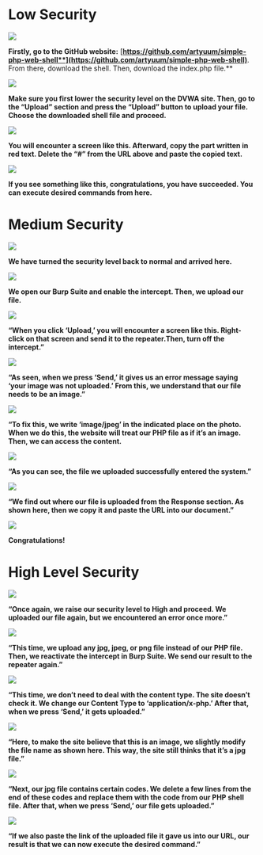 # **Low Security**

![](https://miro.medium.com/v2/resize:fit:875/1*Q-4jsGfKbvI-RvVcgNW8EA.png)

**Firstly, go to the GitHub website:** [**https://github.com/artyuum/simple-php-web-shell**](https://github.com/artyuum/simple-php-web-shell)**. From there, download the shell. Then, download the index.php file.**

![](https://miro.medium.com/v2/resize:fit:875/1*FWjw1aAJMkYtrwafisVT-w.png)

**Make sure you first lower the security level on the DVWA site. Then, go to the “Upload” section and press the “Upload” button to upload your file. Choose the downloaded shell file and proceed.**

![](https://miro.medium.com/v2/resize:fit:875/1*_ZHpHYxwCfkSRpKXv7J4Ug.png)

**You will encounter a screen like this. Afterward, copy the part written in red text. Delete the “#” from the URL above and paste the copied text.**

![](https://miro.medium.com/v2/resize:fit:875/1*U6lHIWfdvLjYJRGSv-8U8Q.png)

**If you see something like this, congratulations, you have succeeded. You can execute desired commands from here.**

# **Medium Security**

![](https://miro.medium.com/v2/resize:fit:875/1*I0Jcf4YlClSm4gHWHqobTw.png)

**We have turned the security level back to normal and arrived here.**

![](https://miro.medium.com/v2/resize:fit:875/1*bDWs0PXaifZOwzOGUMAGog.png)

**We open our Burp Suite and enable the intercept. Then, we upload our file.**

![](https://miro.medium.com/v2/resize:fit:875/1*8qq4veBV7D0vTwysdS7PWw.png)

**“When you click ‘Upload,’ you will encounter a screen like this. Right-click on that screen and send it to the repeater.Then, turn off the intercept.”**

![](https://miro.medium.com/v2/resize:fit:875/1*pkgzK0oWX7liTLzPkYnrjA.png)

**“As seen, when we press ‘Send,’ it gives us an error message saying ‘your image was not uploaded.’ From this, we understand that our file needs to be an image.”**

![](https://miro.medium.com/v2/resize:fit:875/1*ThA-cqsBrk0qUFBt49YaGA.png)

**“To fix this, we write ‘image/jpeg’ in the indicated place on the photo. When we do this, the website will treat our PHP file as if it’s an image. Then, we can access the content.**

![](https://miro.medium.com/v2/resize:fit:875/1*0SKNJKFBtQdylZjZsrfC4Q.png)

**“As you can see, the file we uploaded successfully entered the system.”**

![](https://miro.medium.com/v2/resize:fit:875/1*8Umg2BY871kGtoE55TDYPg.png)

**“We find out where our file is uploaded from the Response section. As shown here, then we copy it and paste the URL into our document.”**

![](https://miro.medium.com/v2/resize:fit:875/1*75Lgu0cOZ6nasmj2j6Stvw.png)

**Congratulations!**

# High Level Security

![](https://miro.medium.com/v2/resize:fit:875/1*O6ar7Ki5hinEeKc6fcwA0w.png)

**“Once again, we raise our security level to High and proceed. We uploaded our file again, but we encountered an error once more.”**

![](https://miro.medium.com/v2/resize:fit:875/1*KBg5BKCPewvMCkdgXPIISw.png)

**“This time, we upload any jpg, jpeg, or png file instead of our PHP file. Then, we reactivate the intercept in Burp Suite. We send our result to the repeater again.”**

![](https://miro.medium.com/v2/resize:fit:875/1*vimAY3lRIxeD2j0M6FtMIg.png)

**“This time, we don’t need to deal with the content type. The site doesn’t check it. We change our Content Type to ‘application/x-php.’ After that, when we press ‘Send,’ it gets uploaded.”**

![](https://miro.medium.com/v2/resize:fit:875/1*SDeSBr6_xYdh9lqfTbKMdQ.png)

**“Here, to make the site believe that this is an image, we slightly modify the file name as shown here. This way, the site still thinks that it’s a jpg file.”**

![](https://miro.medium.com/v2/resize:fit:875/1*HFgnLH2aVI5FcDNn9UXvug.png)

**“Next, our jpg file contains certain codes. We delete a few lines from the end of these codes and replace them with the code from our PHP shell file. After that, when we press ‘Send,’ our file gets uploaded.”**

![](https://miro.medium.com/v2/resize:fit:875/1*DiSDdx-Q1YqCFrBSbtNbtw.png)

**“If we also paste the link of the uploaded file it gave us into our URL, our result is that we can now execute the desired command.”**